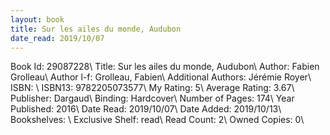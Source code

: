 ```yaml
---
layout: book
title: Sur les ailes du monde, Audubon
date_read: 2019/10/07
---
```


Book Id: 29087228\ 
Title: Sur les ailes du monde, Audubon\ 
Author: Fabien Grolleau\ 
Author l-f: Grolleau, Fabien\ 
Additional Authors: Jérémie Royer\ 
ISBN: \ 
ISBN13: 9782205073577\ 
My Rating: 5\ 
Average Rating: 3.67\ 
Publisher: Dargaud\ 
Binding: Hardcover\ 
Number of Pages: 174\ 
Year Published: 2016\ 
Date Read: 2019/10/07\ 
Date Added: 2019/10/13\ 
Bookshelves: \ 
Exclusive Shelf: read\ 
Read Count: 2\ 
Owned Copies: 0\ 


